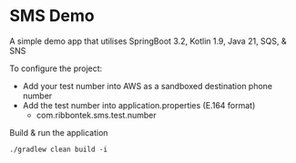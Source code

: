 # SMS Demo

A simple demo app that utilises SpringBoot 3.2, Kotlin 1.9, Java 21, SQS, & SNS

To configure the project: 
- Add your test number into AWS as a sandboxed destination phone number
- Add the test number into application.properties (E.164 format)
  - com.ribbontek.sms.test.number

Build & run the application

```
./gradlew clean build -i
```